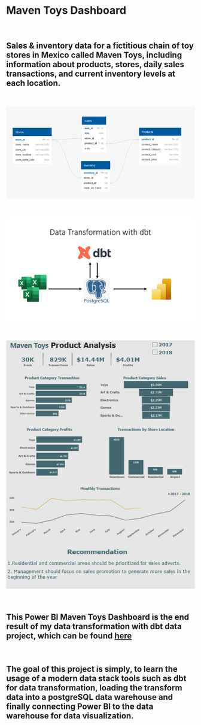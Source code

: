 # Maven Toys Dashboard

<br />

## Sales & inventory data for a fictitious chain of toy stores in Mexico called Maven Toys, including information about products, stores, daily sales transactions, and current inventory levels at each location.

<br >

<p align="center">
  <img src="./data_model.png" alt="car sales dashboard image">
</p>

<br />

<p align="center">
  <img src="./dbt.png" alt="car sales dashboard image">
</p>

<br />

<p align="center">
  <img src="./maven_toys.png" alt="car sales dashboard image">
</p>

<br >

## This Power BI Maven Toys Dashboard is the end result of my data transformation with dbt data project, which can be found [here](https://github.com/AviatorIfeanyi/maven_toys_dbt_postgres)

<br >

## The goal of this project is simply, to learn the usage of a modern data stack tools such as dbt for data transformation, loading the transform data into a postgreSQL data warehouse and finally connecting Power BI to the data warehouse for data visualization.
